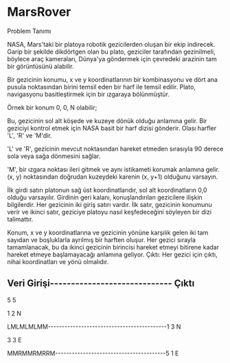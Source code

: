 # MarsRover

Problem Tanımı 

  NASA, Mars'taki bir platoya robotik gezicilerden oluşan bir ekip indirecek. Garip bir şekilde 
dikdörtgen olan bu plato, geziciler tarafından gezinilmeli, böylece araç kameraları, Dünya'ya 
göndermek için çevredeki arazinin tam bir görüntüsünü alabilir. 

  Bir gezicinin konumu, x ve y koordinatlarının bir kombinasyonu ve dört ana pusula noktasından 
birini temsil eden bir harf ile temsil edilir. Plato, navigasyonu basitleştirmek için bir ızgaraya 
bölünmüştür. 

  Örnek bir konum 0, 0, N olabilir; 
  
  Bu, gezicinin sol alt köşede ve kuzeye dönük olduğu anlamına gelir. Bir geziciyi kontrol etmek 
için NASA basit bir harf dizisi gönderir. Olası harfler 'L', 'R' ve 'M'dir.

  'L' ve 'R', gezicinin mevcut noktasından hareket etmeden sırasıyla 90 derece sola veya sağa 
dönmesini sağlar. 

  'M', bir ızgara noktası ileri gitmek ve aynı istikameti korumak anlamına gelir. (x, y) noktasından 
doğrudan kuzeydeki karenin (x, y+1) olduğunu varsayın. 

  İlk girdi satırı platonun sağ üst koordinatlarıdır, sol alt koordinatların 0,0 olduğu varsayılır. 
Girdinin geri kalanı, konuşlandırılan gezicilere ilişkin bilgilerdir. Her gezicinin iki giriş satırı vardır. İlk 
satır, gezicinin konumunu verir ve ikinci satır, geziciye platoyu nasıl keşfedeceğini söyleyen bir dizi 
talimattır. 

  Konum, x ve y koordinatlarına ve gezicinin yönüne karşılık gelen iki tam sayıdan ve boşluklarla 
ayrılmış bir harften oluşur. Her gezici sırayla tamamlanacak, bu da ikinci gezicinin birincisi hareket 
etmeyi bitirene kadar hareket etmeye başlamayacağı anlamına geliyor. Çıktı: Her gezici için çıktı, nihai 
koordinatları ve yönü olmalıdır. 

## **Veri Girişi**----------------------------- **Çıktı**  

5 5                                         

1 2 N

LMLMLMLMM-------------------------------------------1 3 N

3 3 E

MMRMMRMRRM----------------------------------------5 1 E
